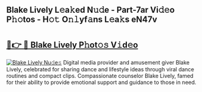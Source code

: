 ## Blake Lively L𝚎a𝚔ed N𝚞𝚍e - Part-7ar Vi𝚍𝚎o P𝚑𝚘tos - H𝚘𝚝 O𝚗𝚕yf𝚊ns L𝚎a𝚔s eN47v

# <h2><a href="http://kf4efj6.oniu.top/?m=Blake+Lively">🔗👉 🔴 Blake Lively P𝚑ot𝚘𝚜 V𝚒d𝚎o</a></h2>

[![Blake Lively Nu𝚍e𝚜](https://i.imgur.com/0qMVB7G.gif)](http://kf4efj6.oniu.top/?m=Blake+Lively)
Digital media provider and amusement giver Blake Lively, celebrated for sharing dance and lifestyle ideas through viral dance routines and compact clips. Compassionate counselor Blake Lively, famed for their ability to provide emotional support and guidance to those in need.  
